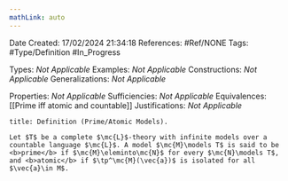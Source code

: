```yaml
---
mathLink: auto
---
```


<div class="topSpace"></div>

Date Created: 17/02/2024 21:34:18
References: #Ref/NONE
Tags: #Type/Definition #In_Progress

Types: <i>Not Applicable</i>
Examples: <i>Not Applicable</i>
Constructions: <i>Not Applicable</i>
Generalizations: <i>Not Applicable</i>

Properties: <i>Not Applicable</i>
Sufficiencies: <i>Not Applicable</i>
Equivalences: [[Prime iff atomic and countable]]
Justifications: <i>Not Applicable</i>

``` ad-Definition
title: Definition (Prime/Atomic Models).

Let $T$ be a complete $\mc{L}$-theory with infinite models over a countable language $\mc{L}$. A model $\mc{M}\models T$ is said to be <b>prime</b> if $\mc{M}\eleminto\mc{N}$ for every $\mc{N}\models T$, and <b>atomic</b> if $\tp^\mc{M}(\vec{a})$ is isolated for all $\vec{a}\in M$.

```
